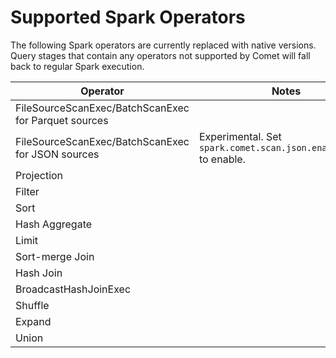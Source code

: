 <!---
  Licensed to the Apache Software Foundation (ASF) under one
  or more contributor license agreements.  See the NOTICE file
  distributed with this work for additional information
  regarding copyright ownership.  The ASF licenses this file
  to you under the Apache License, Version 2.0 (the
  "License"); you may not use this file except in compliance
  with the License.  You may obtain a copy of the License at

    http://www.apache.org/licenses/LICENSE-2.0

  Unless required by applicable law or agreed to in writing,
  software distributed under the License is distributed on an
  "AS IS" BASIS, WITHOUT WARRANTIES OR CONDITIONS OF ANY
  KIND, either express or implied.  See the License for the
  specific language governing permissions and limitations
  under the License.
-->

# Supported Spark Operators

The following Spark operators are currently replaced with native versions. Query stages that contain any operators
not supported by Comet will fall back to regular Spark execution.

| Operator                                             | Notes                                                             |
| ---------------------------------------------------- | ----------------------------------------------------------------- |
| FileSourceScanExec/BatchScanExec for Parquet sources |                                                                   |
| FileSourceScanExec/BatchScanExec for JSON sources    | Experimental. Set `spark.comet.scan.json.enabled=true` to enable. |
| Projection                                           |                                                                   |
| Filter                                               |                                                                   |
| Sort                                                 |                                                                   |
| Hash Aggregate                                       |                                                                   |
| Limit                                                |                                                                   |
| Sort-merge Join                                      |                                                                   |
| Hash Join                                            |                                                                   |
| BroadcastHashJoinExec                                |                                                                   |
| Shuffle                                              |                                                                   |
| Expand                                               |                                                                   |
| Union                                                |                                                                   |
